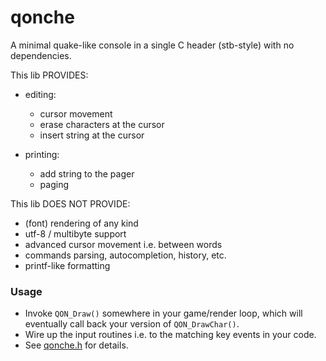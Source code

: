 # qonche 
A minimal quake-like console in a single C header (stb-style) with no dependencies.

This lib PROVIDES: 
* editing:
   - cursor movement
   - erase characters at the cursor
   - insert string at the cursor

* printing:
   - add string to the pager 
   - paging 

This lib DOES NOT PROVIDE:
* (font) rendering of any kind
* utf-8 / multibyte support
* advanced cursor movement i.e. between words
* commands parsing, autocompletion, history, etc.
* printf-like formatting

### Usage

* Invoke `QON_Draw()` somewhere in your game/render loop, which will eventually call back your version of `QON_DrawChar()`.
* Wire up the input routines i.e. to the matching key events in your code.
* See [qonche.h](https://github.com/zloedi/qonche/blob/main/qonche.h) for details.
